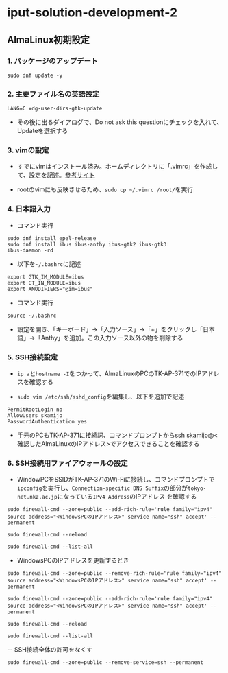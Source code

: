# iput-solution-development-2

## AlmaLinux初期設定

### 1. パッケージのアップデート

```
sudo dnf update -y
```

### 2. 主要ファイル名の英語設定

```
LANG=C xdg-user-dirs-gtk-update
```

- その後に出るダイアログで、Do not ask this questionにチェックを入れて、Updateを選択する

### 3. vimの設定

- すでにvimはインストール済み。ホームディレクトリに「.vimrc」を作成して、設定を記述。[参考サイト](https://qiita.com/iwaseasahi/items/0b2da68269397906c14c "初心者向け vimrcの設定方法")

- rootのvimにも反映させるため、```sudo cp ~/.vimrc /root/```を実行

### 4. 日本語入力

- コマンド実行

```
sudo dnf install epel-release
sudo dnf install ibus ibus-anthy ibus-gtk2 ibus-gtk3
ibus-daemon -rd
```

- 以下を```~/.bashrc```に記述

```
export GTK_IM_MODULE=ibus
export GT_IN_MODULE=ibus
export XMODIFIERS="@im=ibus"
```

- コマンド実行

```
source ~/.bashrc
```

- 設定を開き、「キーボード」->「入力ソース」->「+」をクリックし「日本語」->「Anthy」を追加。この入力ソース以外の物を削除する

### 5. SSH接続設定

- ```ip a```と```hostname -I```をつかって、AlmaLinuxのPCのTK-AP-371でのIPアドレスを確認する

- ```sudo vim /etc/ssh/sshd_config```を編集し、以下を追加で記述

```
PermitRootLogin no
AllowUsers skamijo
PasswordAuthentication yes
```

- 手元のPCもTK-AP-371に接続詞、コマンドプロンプトからssh skamijo@<確認したAlmaLinuxのIPアドレス>でアクセスできることを確認する

### 6. SSH接続用ファイアウォールの設定

- WindowPCをSSIDがTK-AP-371のWi-Fiに接続し、コマンドプロンプトで```ipconfig```を実行し、```Connection-specific DNS Suffix```の部分が```tokyo-net.nkz.ac.jp```になっている```IPv4 Address```のIPアドレス
を確認する

```
sudo firewall-cmd --zone=public --add-rich-rule='rule family="ipv4" source address="<WindowsPCのIPアドレス>" service name="ssh" accept' --permanent
```
```
sudo firewall-cmd --reload
```
```
sudo firewall-cmd --list-all
```

- WindowsPCのIPアドレスを更新するとき

```
sudo firewall-cmd --zone=public --remove-rich-rule='rule family="ipv4" source address="<WindowsPCのIPアドレス>" service name="ssh" accept' --permanent
```
```
sudo firewall-cmd --zone=public --add-rich-rule='rule family="ipv4" source address="<WindowsPCのIPアドレス>" service name="ssh" accept' --permanent
```
```
sudo firewall-cmd --reload
```
```
sudo firewall-cmd --list-all
```

-- SSH接続全体の許可をなくす

```
sudo firewall-cmd --zone=public --remove-service=ssh --permanent
```
